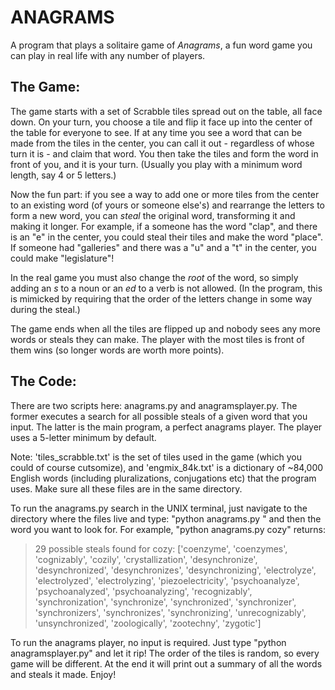 # ANAGRAMS

A program that plays a solitaire game of *Anagrams*, a fun word game you can play in real life with any number of players. 


## The Game:

The game starts with a set of Scrabble tiles spread out on the table, all face down. On your turn, you choose a tile and flip it face up into the center of the table for everyone to see. If at any time you see a word that can be made from the tiles in the center, you can call it out - regardless of whose turn it is - and claim that word. You then take the tiles and form the word in front of you, and it is your turn. (Usually you play with a minimum word length, say 4 or 5 letters.) 

Now the fun part: if you see a way to add one or more tiles from the center to an existing word (of yours or someone else's) and rearrange the letters to form a new word, you can *steal* the original word, transforming it and making it longer. For example, if a someone has the word "clap", and there is an "e" in the center, you could steal their tiles and make the word "place". If someone had "galleries" and there was a "u" and a "t" in the center, you could make "legislature"! 

In the real game you must also change the *root* of the word, so simply adding an *s* to a noun or an *ed* to a verb is not allowed. (In the program, this is mimicked by requiring that the order of the letters change in some way during the steal.)

The game ends when all the tiles are flipped up and nobody sees any more words or steals they can make. The player with the most tiles is front of them wins (so longer words are worth more points).  


## The Code:

There are two scripts here: anagrams.py and anagramsplayer.py. The former executes a search for all possible steals of a given word that you input. The latter is the main program, a perfect anagrams player. The player uses a 5-letter minimum by default. 

Note: 'tiles_scrabble.txt' is the set of tiles used in the game (which you could of course cutsomize), and 'engmix_84k.txt' is a dictionary of ~84,000 English words (including pluralizations, conjugations etc) that the program uses. 
Make sure all these files are in the same directory. 

To run the anagrams.py search in the UNIX terminal, just navigate to the directory where the files live and type: "python anagrams.py " and then the word you want to look for. For example, "python anagrams.py cozy" returns:

> 29 possible steals found for cozy: ['coenzyme', 'coenzymes', 'cognizably', 'cozily', 'crystallization', 'desynchronize', 'desynchronized', 'desynchronizes', 'desynchronizing', 'electrolyze', 'electrolyzed', 'electrolyzing', 'piezoelectricity', 'psychoanalyze', 'psychoanalyzed', 'psychoanalyzing', 'recognizably', 'synchronization', 'synchronize', 'synchronized', 'synchronizer', 'synchronizers', 'synchronizes', 'synchronizing', 'unrecognizably', 'unsynchronized', 'zoologically', 'zootechny', 'zygotic']

To run the anagrams player, no input is required. Just type "python anagramsplayer.py" and let it rip! The order of the tiles is random, so every game will be different. At the end it will print out a summary of all the words and steals it made. Enjoy!

